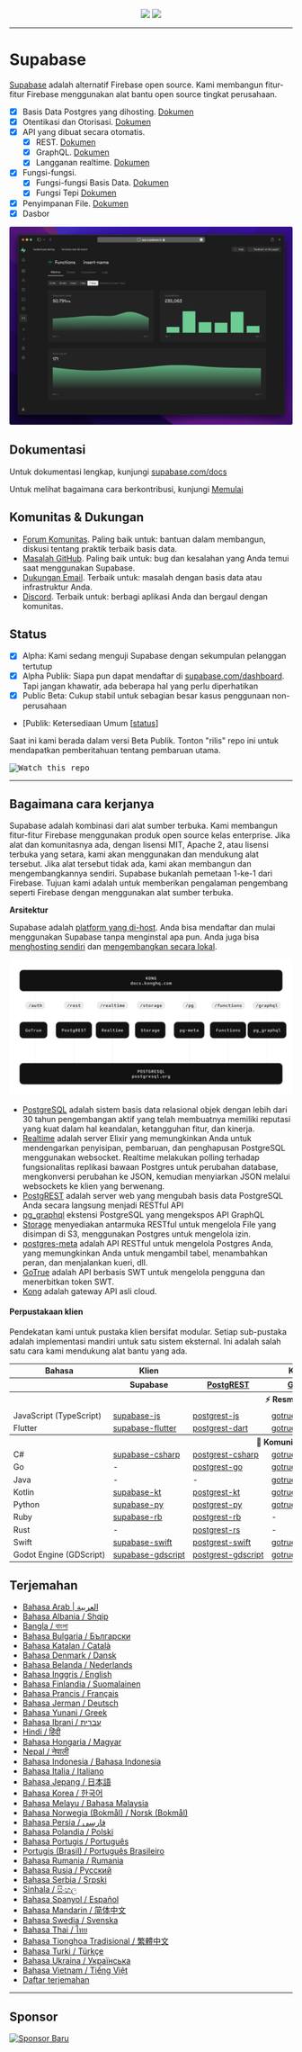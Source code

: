 <p align="center">
<img src="https://user-images.githubusercontent.com/8291514/213727234-cda046d6-28c6-491a-b284-b86c5cede25d.png#gh-light-mode-only">
<img src="https://user-images.githubusercontent.com/8291514/213727225-56186826-bee8-43b5-9b15-86e839d89393.png#gh-dark-mode-only">
</p>

---

# Supabase

[Supabase](https://supabase.com) adalah alternatif Firebase open source. Kami membangun fitur-fitur Firebase menggunakan alat bantu open source tingkat perusahaan.

- [x] Basis Data Postgres yang dihosting. [Dokumen](https://supabase.com/docs/guides/database)
- [x] Otentikasi dan Otorisasi. [Dokumen](https://supabase.com/docs/guides/auth)
- [x] API yang dibuat secara otomatis.
  - [x] REST. [Dokumen](https://supabase.com/docs/guides/api#rest-api-overview)
  - [x] GraphQL. [Dokumen](https://supabase.com/docs/guides/api#graphql-api-overview)
  - [x] Langganan realtime. [Dokumen](https://supabase.com/docs/guides/api#realtime-api-overview)
- [x] Fungsi-fungsi.
  - [x] Fungsi-fungsi Basis Data. [Dokumen](https://supabase.com/docs/guides/database/functions)
  - [x] Fungsi Tepi [Dokumen](https://supabase.com/docs/guides/functions)
- [x] Penyimpanan File. [Dokumen](https://supabase.com/docs/guides/storage)
- [x] Dasbor

![Dasbor Supabase](https://raw.githubusercontent.com/supabase/supabase/master/apps/www/public/images/github/supabase-dashboard.png)

## Dokumentasi

Untuk dokumentasi lengkap, kunjungi [supabase.com/docs](https://supabase.com/docs)

Untuk melihat bagaimana cara berkontribusi, kunjungi [Memulai](../DEVELOPERS.md)

## Komunitas &amp; Dukungan

- [Forum Komunitas](https://github.com/supabase/supabase/discussions). Paling baik untuk: bantuan dalam membangun, diskusi tentang praktik terbaik basis data.
- [Masalah GitHub](https://github.com/supabase/supabase/issues). Paling baik untuk: bug dan kesalahan yang Anda temui saat menggunakan Supabase.
- [Dukungan Email](https://supabase.com/docs/support#business-support). Terbaik untuk: masalah dengan basis data atau infrastruktur Anda.
- [Discord](https://discord.supabase.com). Terbaik untuk: berbagi aplikasi Anda dan bergaul dengan komunitas.

## Status

- [x] Alpha: Kami sedang menguji Supabase dengan sekumpulan pelanggan tertutup
- [x] Alpha Publik: Siapa pun dapat mendaftar di [supabase.com/dashboard](https://supabase.com/dashboard). Tapi jangan khawatir, ada beberapa hal yang perlu diperhatikan
- [x] Public Beta: Cukup stabil untuk sebagian besar kasus penggunaan non-perusahaan
- [Publik: Ketersediaan Umum [[status](https://supabase.com/docs/guides/getting-started/features#feature-status)]

Saat ini kami berada dalam versi Beta Publik. Tonton "rilis" repo ini untuk mendapatkan pemberitahuan tentang pembaruan utama.

<kbd><img src="https://raw.githubusercontent.com/supabase/supabase/d5f7f413ab356dc1a92075cb3cee4e40a957d5b1/web/static/watch-repo.gif" alt="Watch this repo"/></kbd>

---

## Bagaimana cara kerjanya

Supabase adalah kombinasi dari alat sumber terbuka. Kami membangun fitur-fitur Firebase menggunakan produk open source kelas enterprise. Jika alat dan komunitasnya ada, dengan lisensi MIT, Apache 2, atau lisensi terbuka yang setara, kami akan menggunakan dan mendukung alat tersebut. Jika alat tersebut tidak ada, kami akan membangun dan mengembangkannya sendiri. Supabase bukanlah pemetaan 1-ke-1 dari Firebase. Tujuan kami adalah untuk memberikan pengalaman pengembang seperti Firebase dengan menggunakan alat sumber terbuka.

**Arsitektur**

Supabase adalah [platform yang di-host](https://supabase.com/dashboard). Anda bisa mendaftar dan mulai menggunakan Supabase tanpa menginstal apa pun.
Anda juga bisa [menghosting sendiri](https://supabase.com/docs/guides/hosting/overview) dan [mengembangkan secara lokal](https://supabase.com/docs/guides/local-development).

![Arsitektur](https://github.com/supabase/supabase/blob/master/apps/docs/public/img/supabase-architecture.svg)

- [PostgreSQL](https://www.postgresql.org/) adalah sistem basis data relasional objek dengan lebih dari 30 tahun pengembangan aktif yang telah membuatnya memiliki reputasi yang kuat dalam hal keandalan, ketangguhan fitur, dan kinerja.
- [Realtime](https://github.com/supabase/realtime) adalah server Elixir yang memungkinkan Anda untuk mendengarkan penyisipan, pembaruan, dan penghapusan PostgreSQL menggunakan websocket. Realtime melakukan polling terhadap fungsionalitas replikasi bawaan Postgres untuk perubahan database, mengkonversi perubahan ke JSON, kemudian menyiarkan JSON melalui websockets ke klien yang berwenang.
- [PostgREST](http://postgrest.org/) adalah server web yang mengubah basis data PostgreSQL Anda secara langsung menjadi RESTful API
- [pg_graphql](http://github.com/supabase/pg_graphql/) ekstensi PostgreSQL yang mengekspos API GraphQL
- [Storage](https://github.com/supabase/storage-api) menyediakan antarmuka RESTful untuk mengelola File yang disimpan di S3, menggunakan Postgres untuk mengelola izin.
- [postgres-meta](https://github.com/supabase/postgres-meta) adalah API RESTful untuk mengelola Postgres Anda, yang memungkinkan Anda untuk mengambil tabel, menambahkan peran, dan menjalankan kueri, dll.
- [GoTrue](https://github.com/netlify/gotrue) adalah API berbasis SWT untuk mengelola pengguna dan menerbitkan token SWT.
- [Kong](https://github.com/Kong/kong) adalah gateway API asli cloud.

#### Perpustakaan klien

Pendekatan kami untuk pustaka klien bersifat modular. Setiap sub-pustaka adalah implementasi mandiri untuk satu sistem eksternal. Ini adalah salah satu cara kami mendukung alat bantu yang ada.

<table style="table-layout:fixed; white-space: nowrap;">
  <tr>
    <th>Bahasa</th>
    <th>Klien</th>
    <th colspan="5">Klien-Fitur (dibundel dalam klien Supabase)</th>
  </tr>
  
  <tr>
    <th></th>
    <th>Supabase</th>
    <th><a href="https://github.com/postgrest/postgrest" target="_blank" rel="noopener noreferrer">PostgREST</a></th>
    <th><a href="https://github.com/supabase/gotrue" target="_blank" rel="noopener noreferrer">GoTrue</a></th>
    <th><a href="https://github.com/supabase/realtime" target="_blank" rel="noopener noreferrer">Realtime</a></th>
    <th><a href="https://github.com/supabase/storage-api" target="_blank" rel="noopener noreferrer">Storage</a></th>
    <th>Functions</th>
  </tr>
  <!-- TEMPLATE FOR NEW ROW -->
  <!-- START ROW
  <tr>
    <td>lang</td>
    <td><a href="https://github.com/supabase-community/supabase-lang" target="_blank" rel="noopener noreferrer">supabase-lang</a></td>
    <td><a href="https://github.com/supabase-community/postgrest-lang" target="_blank" rel="noopener noreferrer">postgrest-lang</a></td>
    <td><a href="https://github.com/supabase-community/gotrue-lang" target="_blank" rel="noopener noreferrer">gotrue-lang</a></td>
    <td><a href="https://github.com/supabase-community/realtime-lang" target="_blank" rel="noopener noreferrer">realtime-lang</a></td>
    <td><a href="https://github.com/supabase-community/storage-lang" target="_blank" rel="noopener noreferrer">storage-lang</a></td>
  </tr>
  END ROW -->
  
  <th colspan="7">⚡️ Resmi ⚡️</th>
  
  <tr>
    <td>JavaScript (TypeScript)</td>
    <td><a href="https://github.com/supabase/supabase-js" target="_blank" rel="noopener noreferrer">supabase-js</a></td>
    <td><a href="https://github.com/supabase/postgrest-js" target="_blank" rel="noopener noreferrer">postgrest-js</a></td>
    <td><a href="https://github.com/supabase/gotrue-js" target="_blank" rel="noopener noreferrer">gotrue-js</a></td>
    <td><a href="https://github.com/supabase/realtime-js" target="_blank" rel="noopener noreferrer">realtime-js</a></td>
    <td><a href="https://github.com/supabase/storage-js" target="_blank" rel="noopener noreferrer">storage-js</a></td>
    <td><a href="https://github.com/supabase/functions-js" target="_blank" rel="noopener noreferrer">functions-js</a></td>
  </tr>
    <tr>
    <td>Flutter</td>
    <td><a href="https://github.com/supabase/supabase-flutter" target="_blank" rel="noopener noreferrer">supabase-flutter</a></td>
    <td><a href="https://github.com/supabase/postgrest-dart" target="_blank" rel="noopener noreferrer">postgrest-dart</a></td>
    <td><a href="https://github.com/supabase/gotrue-dart" target="_blank" rel="noopener noreferrer">gotrue-dart</a></td>
    <td><a href="https://github.com/supabase/realtime-dart" target="_blank" rel="noopener noreferrer">realtime-dart</a></td>
    <td><a href="https://github.com/supabase/storage-dart" target="_blank" rel="noopener noreferrer">storage-dart</a></td>
    <td><a href="https://github.com/supabase/functions-dart" target="_blank" rel="noopener noreferrer">functions-dart</a></td>
  </tr>
  
  <th colspan="7">💚 Komunitas 💚</th>
  
  <tr>
    <td>C#</td>
    <td><a href="https://github.com/supabase-community/supabase-csharp" target="_blank" rel="noopener noreferrer">supabase-csharp</a></td>
    <td><a href="https://github.com/supabase-community/postgrest-csharp" target="_blank" rel="noopener noreferrer">postgrest-csharp</a></td>
    <td><a href="https://github.com/supabase-community/gotrue-csharp" target="_blank" rel="noopener noreferrer">gotrue-csharp</a></td>
    <td><a href="https://github.com/supabase-community/realtime-csharp" target="_blank" rel="noopener noreferrer">realtime-csharp</a></td>
    <td><a href="https://github.com/supabase-community/storage-csharp" target="_blank" rel="noopener noreferrer">storage-csharp</a></td>
    <td><a href="https://github.com/supabase-community/functions-csharp" target="_blank" rel="noopener noreferrer">functions-csharp</a></td>
  </tr>
  <tr>
    <td>Go</td>
    <td>-</td>
    <td><a href="https://github.com/supabase-community/postgrest-go" target="_blank" rel="noopener noreferrer">postgrest-go</a></td>
    <td><a href="https://github.com/supabase-community/gotrue-go" target="_blank" rel="noopener noreferrer">gotrue-go</a></td>
    <td>-</td>
    <td><a href="https://github.com/supabase-community/storage-go" target="_blank" rel="noopener noreferrer">storage-go</a></td>
    <td><a href="https://github.com/supabase-community/functions-go" target="_blank" rel="noopener noreferrer">functions-go</a></td>
  </tr>
  <tr>
    <td>Java</td>
    <td>-</td>
    <td>-</td>
    <td><a href="https://github.com/supabase-community/gotrue-java" target="_blank" rel="noopener noreferrer">gotrue-java</a></td>
    <td>-</td>
    <td><a href="https://github.com/supabase-community/storage-java" target="_blank" rel="noopener noreferrer">storage-java</a></td>
    <td>-</td>
  </tr>
  <tr>
    <td>Kotlin</td>
    <td><a href="https://github.com/supabase-community/supabase-kt" target="_blank" rel="noopener noreferrer">supabase-kt</a></td>
    <td><a href="https://github.com/supabase-community/supabase-kt/tree/master/Postgrest" target="_blank" rel="noopener noreferrer">postgrest-kt</a></td>
    <td><a href="https://github.com/supabase-community/supabase-kt/tree/master/GoTrue" target="_blank" rel="noopener noreferrer">gotrue-kt</a></td>
    <td><a href="https://github.com/supabase-community/supabase-kt/tree/master/Realtime" target="_blank" rel="noopener noreferrer">realtime-kt</a></td>
    <td><a href="https://github.com/supabase-community/supabase-kt/tree/master/Storage" target="_blank" rel="noopener noreferrer">storage-kt</a></td>
    <td><a href="https://github.com/supabase-community/supabase-kt/tree/master/Functions" target="_blank" rel="noopener noreferrer">functions-kt</a></td>
  </tr>
  <tr>
    <td>Python</td>
    <td><a href="https://github.com/supabase-community/supabase-py" target="_blank" rel="noopener noreferrer">supabase-py</a></td>
    <td><a href="https://github.com/supabase-community/postgrest-py" target="_blank" rel="noopener noreferrer">postgrest-py</a></td>
    <td><a href="https://github.com/supabase-community/gotrue-py" target="_blank" rel="noopener noreferrer">gotrue-py</a></td>
    <td><a href="https://github.com/supabase-community/realtime-py" target="_blank" rel="noopener noreferrer">realtime-py</a></td>
    <td><a href="https://github.com/supabase-community/storage-py" target="_blank" rel="noopener noreferrer">storage-py</a></td>
    <td><a href="https://github.com/supabase-community/functions-py" target="_blank" rel="noopener noreferrer">functions-py</a></td>
  </tr>
  <tr>
    <td>Ruby</td>
    <td><a href="https://github.com/supabase-community/supabase-rb" target="_blank" rel="noopener noreferrer">supabase-rb</a></td>
    <td><a href="https://github.com/supabase-community/postgrest-rb" target="_blank" rel="noopener noreferrer">postgrest-rb</a></td>
    <td>-</td>
    <td>-</td>
    <td>-</td>
    <td>-</td>
  </tr>
  <tr>
    <td>Rust</td>
    <td>-</td>
    <td><a href="https://github.com/supabase-community/postgrest-rs" target="_blank" rel="noopener noreferrer">postgrest-rs</a></td>
    <td>-</td>
    <td>-</td>
    <td>-</td>
    <td>-</td>
  </tr>
  <tr>
    <td>Swift</td>
    <td><a href="https://github.com/supabase-community/supabase-swift" target="_blank" rel="noopener noreferrer">supabase-swift</a></td>
    <td><a href="https://github.com/supabase-community/postgrest-swift" target="_blank" rel="noopener noreferrer">postgrest-swift</a></td>
    <td><a href="https://github.com/supabase-community/gotrue-swift" target="_blank" rel="noopener noreferrer">gotrue-swift</a></td>
    <td><a href="https://github.com/supabase-community/realtime-swift" target="_blank" rel="noopener noreferrer">realtime-swift</a></td>
    <td><a href="https://github.com/supabase-community/storage-swift" target="_blank" rel="noopener noreferrer">storage-swift</a></td>
    <td><a href="https://github.com/supabase-community/functions-swift" target="_blank" rel="noopener noreferrer">functions-swift</a></td>
  </tr>
  <tr>
    <td>Godot Engine (GDScript)</td>
    <td><a href="https://github.com/supabase-community/godot-engine.supabase" target="_blank" rel="noopener noreferrer">supabase-gdscript</a></td>
    <td><a href="https://github.com/supabase-community/postgrest-gdscript" target="_blank" rel="noopener noreferrer">postgrest-gdscript</a></td>
    <td><a href="https://github.com/supabase-community/gotrue-gdscript" target="_blank" rel="noopener noreferrer">gotrue-gdscript</a></td>
    <td><a href="https://github.com/supabase-community/realtime-gdscript" target="_blank" rel="noopener noreferrer">realtime-gdscript</a></td>
    <td><a href="https://github.com/supabase-community/storage-gdscript" target="_blank" rel="noopener noreferrer">storage-gdscript</a></td>
    <td><a href="https://github.com/supabase-community/functions-gdscript" target="_blank" rel="noopener noreferrer">functions-gdscript</a></td>
  </tr>
  
</table>

<!--- Remove this list if you're translating to another language, it's hard to keep updated across multiple files-->
<!--- Keep only the link to the list of translation files-->

## Terjemahan

- [Bahasa Arab | العربية](/i18n/README.ar.md)
- [Bahasa Albania / Shqip](/i18n/README.sq.md)
- [Bangla / বাংলা](/i18n/README.bn.md)
- [Bahasa Bulgaria / Български](/i18n/README.bg.md)
- [Bahasa Katalan / Català](/i18n/README.ca.md)
- [Bahasa Denmark / Dansk](/i18n/README.da.md)
- [Bahasa Belanda / Nederlands](/i18n/README.nl.md)
- [Bahasa Inggris / English](https://github.com/supabase/supabase)
- [Bahasa Finlandia / Suomalainen](/i18n/README.fi.md)
- [Bahasa Prancis / Français](/i18n/README.fr.md)
- [Bahasa Jerman / Deutsch](/i18n/README.de.md)
- [Bahasa Yunani / Greek](/i18n/README.gr.md)
- [Bahasa Ibrani / עברית](/i18n/README.he.md)
- [Hindi / हिंदी](/i18n/README.hi.md)
- [Bahasa Hongaria / Magyar](/i18n/README.hu.md)
- [Nepal / नेपाली](/i18n/README.ne.md)
- [Bahasa Indonesia / Bahasa Indonesia](/i18n/README.id.md)
- [Bahasa Italia / Italiano](/i18n/README.it.md)
- [Bahasa Jepang / 日本語](/i18n/README.jp.md)
- [Bahasa Korea / 한국어](/i18n/README.ko.md)
- [Bahasa Melayu / Bahasa Malaysia](/i18n/README.ms.md)
- [Bahasa Norwegia (Bokmål) / Norsk (Bokmål)](/i18n/README.nb-no.md)
- [Bahasa Persia / فارسی](/i18n/README.fa.md)
- [Bahasa Polandia / Polski](/i18n/README.pl.md)
- [Bahasa Portugis / Português](/i18n/README.pt.md)
- [Portugis (Brasil) / Português Brasileiro](/i18n/README.pt-br.md)
- [Bahasa Rumania / Rumania](/i18n/README.ro.md)
- [Bahasa Rusia / Pусский](/i18n/README.ru.md)
- [Bahasa Serbia / Srpski](/i18n/README.sr.md)
- [Sinhala / සිංහල](/i18n/README.si.md)
- [Bahasa Spanyol / Español](/i18n/README.es.md)
- [Bahasa Mandarin / 简体中文](/i18n/README.zh-cn.md)
- [Bahasa Swedia / Svenska](/i18n/README.sv.md)
- [Bahasa Thai / ไทย](/i18n/README.th.md)
- [Bahasa Tionghoa Tradisional / 繁體中文](/i18n/README.zh-tw.md)
- [Bahasa Turki / Türkçe](/i18n/README.tr.md)
- [Bahasa Ukraina / Українська](/i18n/README.uk.md)
- [Bahasa Vietnam / Tiếng Việt](/i18n/README.vi-vn.md)
- [Daftar terjemahan](/i18n/languages.md) <!--- Keep only this -->

---

## Sponsor

[![Sponsor Baru](https://user-images.githubusercontent.com/10214025/90518111-e74bbb00-e198-11ea-8f88-c9e3c1aa4b5b.png)](https://github.com/sponsors/supabase)
